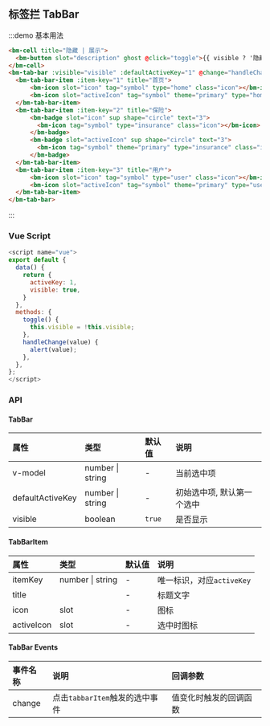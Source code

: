 ## 标签拦 TabBar

:::demo 基本用法

```html
<bm-cell title="隐藏 | 展示">
  <bm-button slot="description" ghost @click="toggle">{{ visible ? '隐藏' : '展示'}}</bm-button>
</bm-cell>
<bm-tab-bar :visible="visible" :defaultActiveKey="1" @change="handleChange">
  <bm-tab-bar-item :item-key="1" title="首页">
      <bm-icon slot="icon" tag="symbol" type="home" class="icon"></bm-icon>
      <bm-icon slot="activeIcon" tag="symbol" theme="primary" type="home" class="icon"></bm-icon>
  </bm-tab-bar-item>
  <bm-tab-bar-item :item-key="2" title="保险">
      <bm-badge slot="icon" sup shape="circle" text="3">
        <bm-icon tag="symbol" type="insurance" class="icon"></bm-icon>
      </bm-badge>
      <bm-badge slot="activeIcon" sup shape="circle" text="3">
        <bm-icon tag="symbol" theme="primary" type="insurance" class="icon"></bm-icon>
      </bm-badge>
  </bm-tab-bar-item>
  <bm-tab-bar-item :item-key="3" title="用户">
      <bm-icon slot="icon" tag="symbol" type="user" class="icon"></bm-icon>
      <bm-icon slot="activeIcon" tag="symbol" theme="primary" type="user" class="icon"></bm-icon>
  </bm-tab-bar-item>
</bm-tab-bar>
```

:::

### Vue Script

```javascript
<script name="vue">
export default {
  data() {
    return {
      activeKey: 1,
      visible: true,
    }
  },
  methods: {
    toggle() {
      this.visible = !this.visible;
    },
    handleChange(value) {
      alert(value);
    },
  },
};
</script>
```

### API


#### TabBar

| 属性 | 类型 | 默认值 | 说明 |
| :--- | :--- | :--- | :--- |
| v-model | number \| string | - | 当前选中项 |
| defaultActiveKey | number \| string | - | 初始选中项, 默认第一个选中 |
| visible | boolean | `true` | 是否显示 |


#### TabBarItem

| 属性 | 类型 | 默认值 | 说明 |
| :--- | :--- | :--- | :--- |
| itemKey | number \| string | - | 唯一标识，对应`activeKey` |
| title |  | - | 标题文字 |
| icon | slot | - | 图标 |
| activeIcon | slot | - | 选中时图标 |


#### TabBar Events

| 事件名称     | 说明                 | 回调参数                                       |
| :----------- | :------------------- | :--------------------------------------------- |
| change   | 点击`tabbarItem`触发的选中事件 | 值变化时触发的回调函数 |
